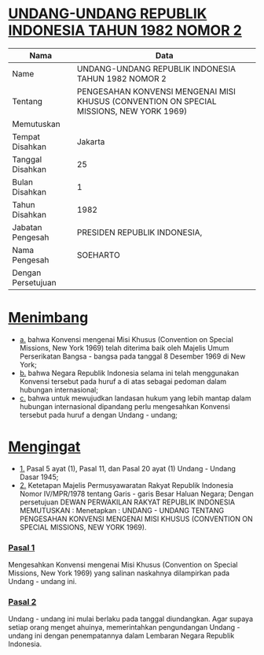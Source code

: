 # [UNDANG-UNDANG REPUBLIK INDONESIA TAHUN 1982 NOMOR 2](http://example.org/legal/peraturan/uu/1982/2)

| Nama | Data |
| ------ | ----- |
|Name|UNDANG-UNDANG REPUBLIK INDONESIA TAHUN 1982 NOMOR 2|
|Tentang| PENGESAHAN KONVENSI MENGENAI MISI KHUSUS (CONVENTION ON SPECIAL MISSIONS, NEW YORK 1969)|
|Memutuskan||
|Tempat Disahkan|Jakarta|
|Tanggal Disahkan|25|
|Bulan Disahkan|1|
|Tahun Disahkan|1982|
|Jabatan Pengesah|PRESIDEN REPUBLIK INDONESIA,|
|Nama Pengesah|SOEHARTO|
|Dengan Persetujuan||
# [Menimbang](http://example.org/legal/peraturan/uu/1982/2/menimbang)

* [a.](http://example.org/legal/peraturan/uu/1982/2/menimbang/huruf/a) bahwa Konvensi mengenai Misi Khusus (Convention on Special Missions, New York 1969) telah diterima baik oleh Majelis Umum Perserikatan Bangsa - bangsa pada tanggal 8 Desember 1969 di New York;
* [b.](http://example.org/legal/peraturan/uu/1982/2/menimbang/huruf/b) bahwa Negara Republik Indonesia selama ini telah menggunakan Konvensi tersebut pada huruf a di atas sebagai pedoman dalam hubungan internasional;
* [c.](http://example.org/legal/peraturan/uu/1982/2/menimbang/huruf/c) bahwa untuk mewujudkan landasan hukum yang lebih mantap dalam hubungan internasional dipandang perlu mengesahkan Konvensi tersebut pada huruf a dengan Undang - undang;
# [Mengingat](http://example.org/legal/peraturan/uu/1982/2/mengingat)

* [1.](http://example.org/legal/peraturan/uu/1982/2/mengingat/huruf/0001) Pasal 5 ayat (1), Pasal 11, dan Pasal 20 ayat (1) Undang - Undang Dasar 1945;
* [2.](http://example.org/legal/peraturan/uu/1982/2/mengingat/huruf/0002) Ketetapan Majelis Permusyawaratan Rakyat Republik Indonesia Nomor IV/MPR/1978 tentang Garis - garis Besar Haluan Negara; Dengan persetujuan DEWAN PERWAKILAN RAKYAT REPUBLIK INDONESIA MEMUTUSKAN : Menetapkan : UNDANG - UNDANG TENTANG PENGESAHAN KONVENSI MENGENAI MISI KHUSUS (CONVENTION ON SPECIAL MISSIONS, NEW YORK 1969).

### [Pasal 1](http://example.org/legal/peraturan/uu/1982/2/pasal/0001)
Mengesahkan Konvensi mengenai Misi Khusus (Convention on Special Missions, New York 1969) yang salinan naskahnya dilampirkan pada Undang - undang ini.


### [Pasal 2](http://example.org/legal/peraturan/uu/1982/2/pasal/0002)
Undang - undang ini mulai berlaku pada tanggal diundangkan. Agar supaya setiap orang menget ahuinya, memerintahkan pengundangan Undang - undang ini dengan penempatannya dalam Lembaran Negara Republik Indonesia.
